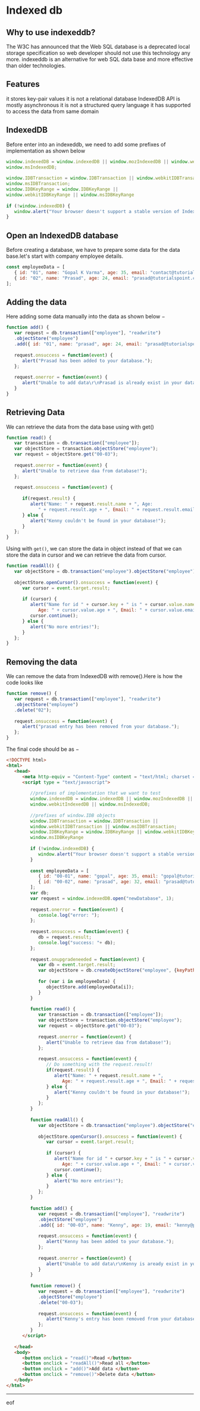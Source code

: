 # Indexed db

## Why to use indexeddb?
The W3C has announced that the Web SQL database is a deprecated local storage specification so web developer should not use this technology any more. indexeddb is an alternative for web SQL data base and more effective than older technologies.

## Features
it stores key-pair values
it is not a relational database
IndexedDB API is mostly asynchronous
it is not a structured query language
it has supported to access the data from same domain

## IndexedDB
Before enter into an indexeddb, we need to add some prefixes of implementation as shown below
```js
window.indexedDB = window.indexedDB || window.mozIndexedDB || window.webkitIndexedDB || 
window.msIndexedDB;
 
window.IDBTransaction = window.IDBTransaction || window.webkitIDBTransaction || 
window.msIDBTransaction;
window.IDBKeyRange = window.IDBKeyRange || 
window.webkitIDBKeyRange || window.msIDBKeyRange
 
if (!window.indexedDB) {
   window.alert("Your browser doesn't support a stable version of IndexedDB.")
}
```
## Open an IndexedDB database
Before creating a database, we have to prepare some data for the data base.let's start with company employee details.
```js
const employeeData = [
   { id: "01", name: "Gopal K Varma", age: 35, email: "contact@tutorialspoint.com" },
   { id: "02", name: "Prasad", age: 24, email: "prasad@tutorialspoint.com" }
];
```
## Adding the data
Here adding some data manually into the data as shown below −
```js
function add() {
   var request = db.transaction(["employee"], "readwrite")
   .objectStore("employee")
   .add({ id: "01", name: "prasad", age: 24, email: "prasad@tutorialspoint.com" });
   
   request.onsuccess = function(event) {
      alert("Prasad has been added to your database.");
   };
   
   request.onerror = function(event) {
      alert("Unable to add data\r\nPrasad is already exist in your database! ");
   }
}
```

## Retrieving Data
We can retrieve the data from the data base using with get()
```js
function read() {
   var transaction = db.transaction(["employee"]);
   var objectStore = transaction.objectStore("employee");
   var request = objectStore.get("00-03");
   
   request.onerror = function(event) {
      alert("Unable to retrieve daa from database!");
   };
   
   request.onsuccess = function(event) {
      
      if(request.result) {
         alert("Name: " + request.result.name + ", Age: 
            " + request.result.age + ", Email: " + request.result.email);
      } else {
         alert("Kenny couldn't be found in your database!");  
      }
   };
}
```
Using with `get()`, we can store the data in object instead of that we can store the data in cursor and we can retrieve the data from cursor.

```js
function readAll() {
   var objectStore = db.transaction("employee").objectStore("employee");
   
   objectStore.openCursor().onsuccess = function(event) {
      var cursor = event.target.result;
      
      if (cursor) {
         alert("Name for id " + cursor.key + " is " + cursor.value.name + ", 
            Age: " + cursor.value.age + ", Email: " + cursor.value.email);
         cursor.continue();
      } else {
         alert("No more entries!");
      }
   };
}
```

## Removing the data
We can remove the data from IndexedDB with remove().Here is how the code looks like

```js
function remove() {
   var request = db.transaction(["employee"], "readwrite")
   .objectStore("employee")
   .delete("02");
   
   request.onsuccess = function(event) {
      alert("prasad entry has been removed from your database.");
   };
}
```

The final code should be as −

```html
<!DOCTYPE html>
<html>
   <head>
      <meta http-equiv = "Content-Type" content = "text/html; charset = utf-8" />
      <script type = "text/javascript">
         
         //prefixes of implementation that we want to test
         window.indexedDB = window.indexedDB || window.mozIndexedDB || 
         window.webkitIndexedDB || window.msIndexedDB;
      
         //prefixes of window.IDB objects
         window.IDBTransaction = window.IDBTransaction || 
         window.webkitIDBTransaction || window.msIDBTransaction;
         window.IDBKeyRange = window.IDBKeyRange || window.webkitIDBKeyRange || 
         window.msIDBKeyRange
         
         if (!window.indexedDB) {
            window.alert("Your browser doesn't support a stable version of IndexedDB.")
         }
         
         const employeeData = [
            { id: "00-01", name: "gopal", age: 35, email: "gopal@tutorialspoint.com" },
            { id: "00-02", name: "prasad", age: 32, email: "prasad@tutorialspoint.com" }
         ];
         var db;
         var request = window.indexedDB.open("newDatabase", 1);
         
         request.onerror = function(event) {
            console.log("error: ");
         };
         
         request.onsuccess = function(event) {
            db = request.result;
            console.log("success: "+ db);
         };
         
         request.onupgradeneeded = function(event) {
            var db = event.target.result;
            var objectStore = db.createObjectStore("employee", {keyPath: "id"});
            
            for (var i in employeeData) {
               objectStore.add(employeeData[i]);
            }
         }
         
         function read() {
            var transaction = db.transaction(["employee"]);
            var objectStore = transaction.objectStore("employee");
            var request = objectStore.get("00-03");
            
            request.onerror = function(event) {
               alert("Unable to retrieve daa from database!");
            };
            
            request.onsuccess = function(event) {
               // Do something with the request.result!
               if(request.result) {
                  alert("Name: " + request.result.name + ", 
                     Age: " + request.result.age + ", Email: " + request.result.email);
               } else {
                  alert("Kenny couldn't be found in your database!");
               }
            };
         }
         
         function readAll() {
            var objectStore = db.transaction("employee").objectStore("employee");
            
            objectStore.openCursor().onsuccess = function(event) {
               var cursor = event.target.result;
               
               if (cursor) {
                  alert("Name for id " + cursor.key + " is " + cursor.value.name + ", 
                     Age: " + cursor.value.age + ", Email: " + cursor.value.email);
                  cursor.continue();
               } else {
                  alert("No more entries!");
               }
            };
         }
         
         function add() {
            var request = db.transaction(["employee"], "readwrite")
            .objectStore("employee")
            .add({ id: "00-03", name: "Kenny", age: 19, email: "kenny@planet.org" });
            
            request.onsuccess = function(event) {
               alert("Kenny has been added to your database.");
            };
            
            request.onerror = function(event) {
               alert("Unable to add data\r\nKenny is aready exist in your database! ");
            }
         }
         
         function remove() {
            var request = db.transaction(["employee"], "readwrite")
            .objectStore("employee")
            .delete("00-03");
            
            request.onsuccess = function(event) {
               alert("Kenny's entry has been removed from your database.");
            };
         }
      </script>
      
   </head>
   <body>
      <button onclick = "read()">Read </button>
      <button onclick = "readAll()">Read all </button>
      <button onclick = "add()">Add data </button>
      <button onclick = "remove()">Delete data </button>
   </body>
</html>
```

---
eof
